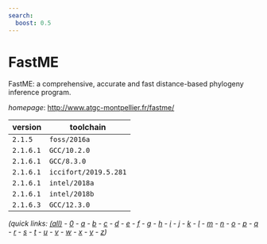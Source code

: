 ```yaml
---
search:
  boost: 0.5
---
```

# FastME

FastME: a comprehensive, accurate and fast distance-based phylogeny inference program.

*homepage*: <http://www.atgc-montpellier.fr/fastme/>

version | toolchain
--------|----------
``2.1.5`` | ``foss/2016a``
``2.1.6.1`` | ``GCC/10.2.0``
``2.1.6.1`` | ``GCC/8.3.0``
``2.1.6.1`` | ``iccifort/2019.5.281``
``2.1.6.1`` | ``intel/2018a``
``2.1.6.1`` | ``intel/2018b``
``2.1.6.3`` | ``GCC/12.3.0``


*(quick links: [(all)](../index.md) - [0](../0/index.md) - [a](../a/index.md) - [b](../b/index.md) - [c](../c/index.md) - [d](../d/index.md) - [e](../e/index.md) - [f](../f/index.md) - [g](../g/index.md) - [h](../h/index.md) - [i](../i/index.md) - [j](../j/index.md) - [k](../k/index.md) - [l](../l/index.md) - [m](../m/index.md) - [n](../n/index.md) - [o](../o/index.md) - [p](../p/index.md) - [q](../q/index.md) - [r](../r/index.md) - [s](../s/index.md) - [t](../t/index.md) - [u](../u/index.md) - [v](../v/index.md) - [w](../w/index.md) - [x](../x/index.md) - [y](../y/index.md) - [z](../z/index.md))*

